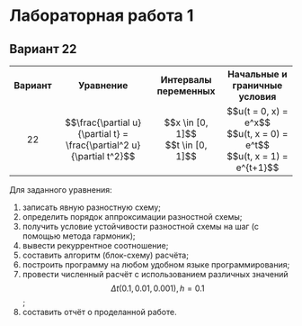 # Лабораторная работа 1
## Вариант 22

<style>
th, td{
	text-align:center;
	vertical-align:middle;
}
</style>
<table style="width:100%">
    <tr>
        <th>Вариант</th>
        <th>Уравнение</th>
        <th>Интервалы переменных</th>
        <th>Начальные и граничные условия</th>
    </tr>
    <tr>
        <td>22</td>
        <td>$$\frac{\partial u}{\partial t} = \frac{\partial^2 u}{\partial t^2}$$</td>
		<td>$$x \in [0, 1]$$ <br> $$t \in [0, 1]$$</td>
		<td>$$u(t = 0, x) = e^x$$ <br> $$u(t, x = 0) = e^t$$ <br> $$u(t, x = 1) = e^{t+1}$$</td>
    </tr>
</table>

Для заданного уравнения:
1. записать явную разностную схему;
2. определить порядок аппроксимации разностной схемы;
3. получить условие устойчивости разностной схемы на шаг (с помощью метода гармоник);
4. вывести рекуррентное соотношение;
5. составить алгоритм (блок-схему) расчёта;
6. построить программу на любом удобном языке программирования;
7. провести численный расчёт с использованием различных значений $$\Delta t (0.1, 0.01, 0.001), h = 0.1$$;
8. составить отчёт о проделанной работе.
